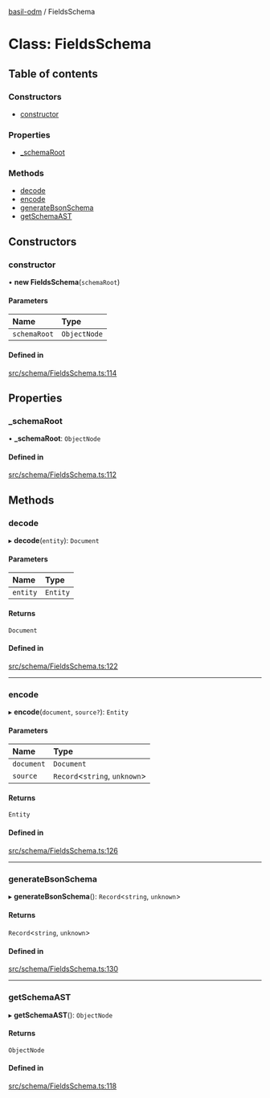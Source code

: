 [basil-odm](../README.md) / FieldsSchema

# Class: FieldsSchema

## Table of contents

### Constructors

- [constructor](FieldsSchema.md#constructor)

### Properties

- [\_schemaRoot](FieldsSchema.md#_schemaroot)

### Methods

- [decode](FieldsSchema.md#decode)
- [encode](FieldsSchema.md#encode)
- [generateBsonSchema](FieldsSchema.md#generatebsonschema)
- [getSchemaAST](FieldsSchema.md#getschemaast)

## Constructors

### constructor

• **new FieldsSchema**(`schemaRoot`)

#### Parameters

| Name | Type |
| :------ | :------ |
| `schemaRoot` | `ObjectNode` |

#### Defined in

[src/schema/FieldsSchema.ts:114](https://github.com/anatoo/basil-odm/blob/b49f36c/src/schema/FieldsSchema.ts#L114)

## Properties

### \_schemaRoot

• **\_schemaRoot**: `ObjectNode`

#### Defined in

[src/schema/FieldsSchema.ts:112](https://github.com/anatoo/basil-odm/blob/b49f36c/src/schema/FieldsSchema.ts#L112)

## Methods

### decode

▸ **decode**(`entity`): `Document`

#### Parameters

| Name | Type |
| :------ | :------ |
| `entity` | `Entity` |

#### Returns

`Document`

#### Defined in

[src/schema/FieldsSchema.ts:122](https://github.com/anatoo/basil-odm/blob/b49f36c/src/schema/FieldsSchema.ts#L122)

___

### encode

▸ **encode**(`document`, `source?`): `Entity`

#### Parameters

| Name | Type |
| :------ | :------ |
| `document` | `Document` |
| `source` | `Record`<`string`, `unknown`\> |

#### Returns

`Entity`

#### Defined in

[src/schema/FieldsSchema.ts:126](https://github.com/anatoo/basil-odm/blob/b49f36c/src/schema/FieldsSchema.ts#L126)

___

### generateBsonSchema

▸ **generateBsonSchema**(): `Record`<`string`, `unknown`\>

#### Returns

`Record`<`string`, `unknown`\>

#### Defined in

[src/schema/FieldsSchema.ts:130](https://github.com/anatoo/basil-odm/blob/b49f36c/src/schema/FieldsSchema.ts#L130)

___

### getSchemaAST

▸ **getSchemaAST**(): `ObjectNode`

#### Returns

`ObjectNode`

#### Defined in

[src/schema/FieldsSchema.ts:118](https://github.com/anatoo/basil-odm/blob/b49f36c/src/schema/FieldsSchema.ts#L118)

